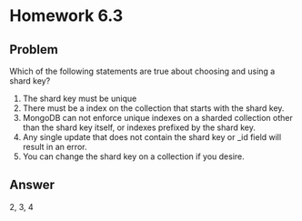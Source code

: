 # Homework 6.3

## Problem

Which of the following statements are true about choosing and using a shard key?

1. The shard key must be unique
2. There must be a index on the collection that starts with the shard key.
3. MongoDB can not enforce unique indexes on a sharded collection other than the shard key itself, or indexes prefixed by the shard key.
4. Any single update that does not contain the shard key or _id field will result in an error.
5. You can change the shard key on a collection if you desire.

## Answer

2, 3, 4

